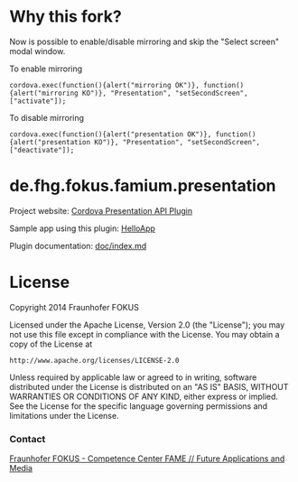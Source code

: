 # Why this fork?
Now is possible to enable/disable mirroring and skip the "Select screen" modal window.

To enable mirroring

    cordova.exec(function(){alert("mirroring OK")}, function(){alert("mirroring KO")}, "Presentation", "setSecondScreen", ["activate"]);

To disable mirroring

    cordova.exec(function(){alert("presentation OK")}, function(){alert("presentation KO")}, "Presentation", "setSecondScreen", ["deactivate"]);


# de.fhg.fokus.famium.presentation

Project website: [Cordova Presentation API Plugin](http://fraunhoferfokus.github.io/cordova-plugin-presentation/
)

Sample app using this plugin: [HelloApp](http://fraunhoferfokus.github.io/cordova-plugin-presentation-helloapp/)

Plugin documentation: [doc/index.md](doc/index.md)


# License

Copyright 2014 Fraunhofer FOKUS

Licensed under the Apache License, Version 2.0 (the "License");
you may not use this file except in compliance with the License.
You may obtain a copy of the License at

    http://www.apache.org/licenses/LICENSE-2.0

Unless required by applicable law or agreed to in writing, software
distributed under the License is distributed on an "AS IS" BASIS,
WITHOUT WARRANTIES OR CONDITIONS OF ANY KIND, either express or implied.
See the License for the specific language governing permissions and
limitations under the License.

### Contact

[Fraunhofer FOKUS - Competence Center FAME // Future Applications and Media](http://www.fokus.fraunhofer.de/en/fame/index.html)
